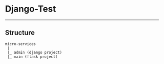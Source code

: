 # Django-Test
---
## Structure
```buildoutcfg
micro-services
 |
 |_ admin (django project)
 |_ main (flask project)
```
